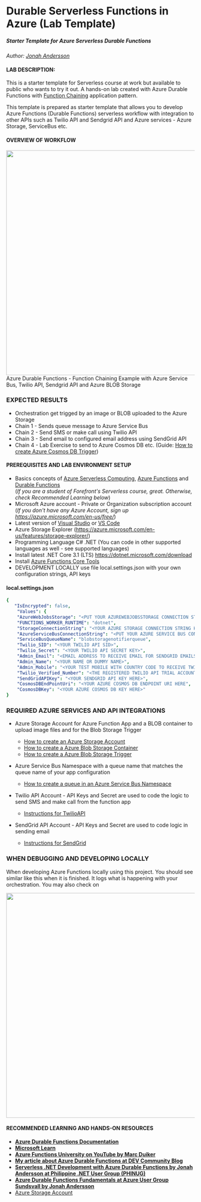# Durable Serverless Functions in Azure (Lab Template)
##### Starter Template for Azure Serverless Durable Functions
*Author: <a href="https://jonahandersson.tech/" target="_blank">Jonah Andersson</a>*

#### LAB DESCRIPTION:

This is a starter template for Serverless course at work but available to public who wants to try it out.
A hands-on lab created with Azure Durable Functions with [Function Chaining](https://docs.microsoft.com/en-us/azure/azure-functions/durable/durable-functions-sequence?tabs=csharp) application pattern. 

This template is prepared as starter template that allows you to develop Azure Functions (Durable Functions) serverless workflow with integration to other APIs such as Twilio API and Sendgrid API and Azure services - Azure Storage, ServiceBus etc. 

#### OVERVIEW OF WORKFLOW 

<img src="https://durablestoragefunctionss.blob.core.windows.net/photoscontainer/AzDurableFunctionChaining.jpg" width="600">
Azure Durable Functions - Function Chaining Example with Azure Service Bus, Twilio API, Sendgrid API and Azure BLOB Storage 

### EXPECTED RESULTS 

- Orchestration get trigged by an image or BLOB uploaded to the Azure Storage
- Chain 1 - Sends queue message to Azure Service Bus
- Chain 2 - Send SMS or make call using Twilio API
- Chain 3 - Send email to configured email address using SendGrid API 
- Chain 4 - Lab Exercise to send to Azure Cosmos DB etc. (Guide: <a href="https://docs.microsoft.com/en-us/azure/azure-functions/functions-create-storage-blob-triggered-function" href="_blank">How to create Azure Cosmos DB Trigger</a>)
               
#### PREREQUISITES AND LAB ENVIRONMENT SETUP 

* Basics concepts of <a href="https://azure.microsoft.com/en-us/overview/serverless-computing/" target="_blank">Azure Serverless Computing</a>, <a href="https://azure.microsoft.com/en-us/services/functions/" target="_blank"> Azure Functions</a> and <a href="https://docs.microsoft.com/en-us/azure/azure-functions/durable/durable-functions-overview?tabs=csharp" target="_blank">Durable Functions</a>  <br> 
 (*If you are a student of Forefront's Serverless course, great. Otherwise, check *Recommended Learning*  below*)
* Microsoft Azure account - Private or Organization subscription account <br> 
 (*If you don't have any Azure Account, sign up https://azure.microsoft.com/en-us/free/*)
* Latest version of [Visual Studio](https://visualstudio.microsoft.com/) or [VS Code](https://code.visualstudio.com/)
* Azure Storage Explorer (https://azure.microsoft.com/en-us/features/storage-explorer/)
* Programming Language C# .NET (You can code in other supported languages as well - see supported languages) 
* Install latest .NET Core 3.1 (LTS) https://dotnet.microsoft.com/download 
* Install [Azure Functions Core Tools](https://docs.microsoft.com/en-us/azure/azure-functions/functions-run-local?tabs=v3%2Cwindows%2Ccsharp%2Cportal%2Cbash%2Ckeda)
* DEVELOPMENT LOCALLY use file local.settings.json with your own configuration strings, API keys 

#### local.settings.json

```yaml
{
   "IsEncrypted": false,
    "Values": {
    "AzureWebJobsStorage": "<PUT YOUR AZUREWEBJOBSSTORAGE CONNECTION STRING HERE>"
    "FUNCTIONS_WORKER_RUNTIME": "dotnet",  
    "StorageConnectionString": "<YOUR AZURE STORAGE CONNECTION STRING HERE>"
    "AzureServiceBusConnectionString": "<PUT YOUR AZURE SERVICE BUS CONNECTION STRING HERE>",
    "ServiceBusQueueName": "blobstoragenotifierqueue",
    "Twilio_SID": "<YOUR TWILIO API SID>",
    "Twilio_Secret": "<YOUR TWILIO API SECRET KEY>",
    "Admin_Email": "<EMAIL ADDRESS TO RECEIVE EMAIL FOR SENDGRID EMAILS",
    "Admin_Name": "<YOUR NAME OR DUMMY NAME>",
    "Admin_Mobile": "<YOUR TEST MOBILE WITH COUNTRY CODE TO RECEIVE TWILIO API SMS & CALL>",
    "Twilio_Verified_Number": "<THE REGISTERED TWILIO API TRIAL ACCOUNT MOBILE NUMBER HERE>",   
    "SendGridAPIKey": "<YOUR SENDGRID API KEY HERE>",
    "CosmosDBEndPointUri": "<YOUR AZURE COSMOS DB ENDPOINT URI HERE",
    "CosmosDBKey": "<YOUR AZURE COSMOS DB KEY HERE>"
}

```
### REQUIRED AZURE SERVICES AND API INTEGRATIONS

* Azure Storage Account for Azure Function App and a BLOB container to upload image files and for the Blob Storage Trigger 
   - <a href="https://docs.microsoft.com/en-us/azure/storage/common/storage-account-create?tabs=azure-portal" target="_blank">How to create an Azure Storage Account</a>
   - <a href="https://docs.microsoft.com/en-us/azure/storage/blobs/storage-blob-container-create?tabs=dotnet" target="_blank">How to create a Azure Blob Storage Container</a> 
   - <a href="https://docs.microsoft.com/en-us/azure/azure-functions/functions-create-storage-blob-triggered-function" target="_blank">How to create a Azure Blob Storage Trigger</a> 
 
* Azure Service Bus Namespace with a queue name that matches the queue name of your app configuration 
  - <a href="https://docs.microsoft.com/en-us/azure/service-bus-messaging/service-bus-dotnet-get-started-with-queues" target="_blank">How to create a queue in an Azure Service Bus Namespace</a>
* Twilio API Account -  API Keys and Secret are used to code the logic to send SMS and make call from the function app  
  - <a href="https://www.twilio.com/docs/sms/quickstart/csharp-dotnet-framework" target="_blank">Instructions for TwilioAPI</a> 
* SendGrid API Account -  API Keys and Secret are used to code logic in sending email 
  - <a href="https://docs.sendgrid.com/for-developers/sending-email/api-getting-started" target="_blank">Instructions for SendGrid</a> 


### WHEN DEBUGGING AND DEVELOPING LOCALLY

When developing Azure Functions locally using this project. You should see similar like this when it is finished.
It logs what is happening with your orchestration. You may also check on 

<img src="https://durablestoragefunctionss.blob.core.windows.net/photoscontainer/ServerlessLab_RunningFunctions%20Locally.PNG" width="600">


####  RECOMMENDED LEARNING AND HANDS-ON RESOURCES 
 
* [**Azure Durable Functions Documentation**](https://docs.microsoft.com/en-us/azure/azure-functions/durable?WT.mc_id=AZ-MVP-5004251)
* [**Microsoft Learn**](https://docs.microsoft.com/en-us/azure/azure-functions/durable/durable-functions-create-first-csharp?pivots=code-editor-vscode?WT.mc_id=AZ-MVP-5004251)  
* [**Azure Functions University on YouTube  by Marc Duiker**](https://www.youtube.com/channel/UCmoWqg6T-c8zEGm4sZdnwbA)
* [**My article about Azure Durable Functions at DEV Community Blog**](https://dev.to/jonahandersson/azure-durable-functions-developing-serverless-stateful-workflow-4787)
* [**Serverless .NET Development with Azure Durable Functions by Jonah Andersson at Philippine .NET User Group (PHINUG)**](https://www.youtube.com/watch?v=zByq3wB7fIQ&t=31s)
* [**Azure Durable Functions Fundamentals at Azure User Group Sundsvall by Jonah Andersson**](https://www.youtube.com/watch?v=fDej9n-kzNM)
* [Azure Storage Account](https://docs.microsoft.com/en-us/azure/storage/common/storage-account-overview)

  
